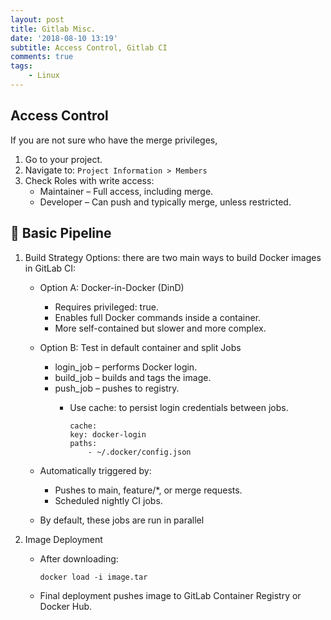 ```yaml
---
layout: post
title: Gitlab Misc.
date: '2018-08-10 13:19'
subtitle: Access Control, Gitlab CI
comments: true
tags:
    - Linux
---
```


## Access Control

If you are not sure who have the merge privileges,

1. Go to your project.
2. Navigate to: `Project Information > Members`
3. Check Roles with write access:
    - Maintainer – Full access, including merge.
    - Developer – Can push and typically merge, unless restricted.

## 🧪 Basic Pipeline

1. Build Strategy Options: there are two main ways to build Docker images in GitLab CI:
    - Option A: Docker-in-Docker (DinD)
        - Requires privileged: true.
        - Enables full Docker commands inside a container.
        - More self-contained but slower and more complex.
    - Option B: Test in default container and split Jobs
        - login_job – performs Docker login.
        - build_job – builds and tags the image.
        - push_job – pushes to registry.
            - Use cache: to persist login credentials between jobs.

                ```
                cache:
                key: docker-login
                paths:
                    - ~/.docker/config.json
                ```

    - Automatically triggered by:
        - Pushes to main, feature/*, or merge requests.
        - Scheduled nightly CI jobs.
    - By default, these jobs are run in parallel

3. Image Deployment
    - After downloading:

        ```
        docker load -i image.tar
        ```

    - Final deployment pushes image to GitLab Container Registry or Docker Hub.
